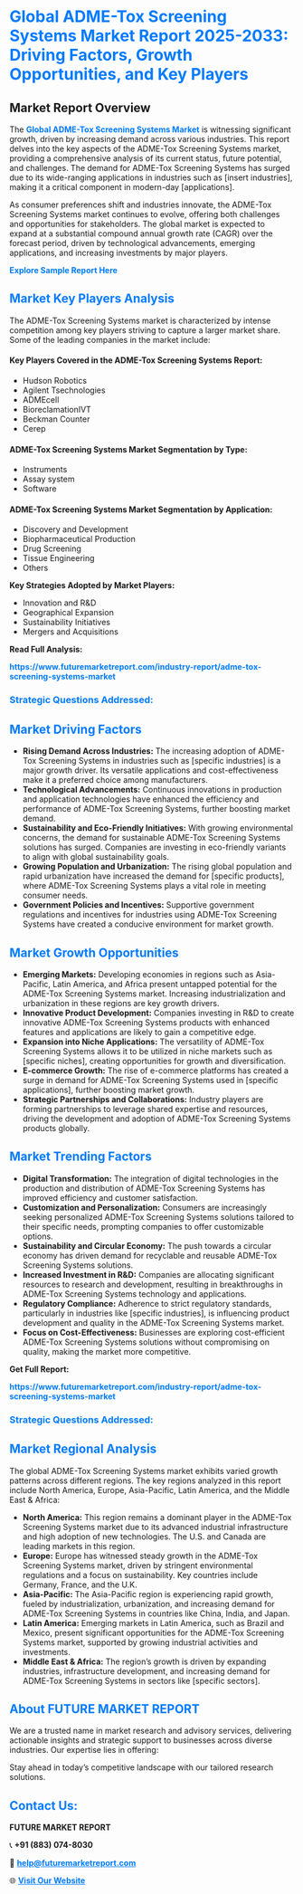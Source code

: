 <h1 style="color: #007BFF;">Global ADME-Tox Screening Systems Market Report 2025-2033: Driving Factors, Growth Opportunities, and Key Players</h1>

<section id="overview">
<h2>Market Report Overview</h2>
<p>The <a href="https://www.futuremarketreport.com/industry-report/adme-tox-screening-systems-market" style="color: #007BFF; text-decoration: none;"><strong>Global ADME-Tox Screening Systems Market</strong></a> is witnessing significant growth, driven by increasing demand across various industries. This report delves into the key aspects of the ADME-Tox Screening Systems market, providing a comprehensive analysis of its current status, future potential, and challenges. The demand for ADME-Tox Screening Systems has surged due to its wide-ranging applications in industries such as [insert industries], making it a critical component in modern-day [applications].</p>
<p>As consumer preferences shift and industries innovate, the ADME-Tox Screening Systems market continues to evolve, offering both challenges and opportunities for stakeholders. The global market is expected to expand at a substantial compound annual growth rate (CAGR) over the forecast period, driven by technological advancements, emerging applications, and increasing investments by major players.</p>
</section>

<section id="overview">
<p><a href="https://www.futuremarketreport.com/request-sample/reportId=101263" style="color: #007BFF; text-decoration: none;"><strong>Explore Sample Report Here</strong></a></p>
</section>

<section id="key-players">
<h2 style="color: #007BFF;">Market Key Players Analysis</h2>
<p>The ADME-Tox Screening Systems market is characterized by intense competition among key players striving to capture a larger market share. Some of the leading companies in the market include:</p>
<h4>Key Players Covered in the ADME-Tox Screening Systems Report:</h4>
<ul><li>Hudson Robotics</li><li>Agilent Tsechnologies</li><li>ADMEcell</li><li>BioreclamationIVT</li><li>Beckman Counter</li><li>Cerep</li></ul>
<h4>ADME-Tox Screening Systems Market Segmentation by Type:</h4>
<ul><li>Instruments</li><li>Assay system</li><li>Software</li></ul>

<h4>ADME-Tox Screening Systems Market Segmentation by Application:</h4>
<ul><li>Discovery and Development</li><li>Biopharmaceutical Production</li><li>Drug Screening</li><li>Tissue Engineering</li><li>Others</li></ul>
<p><strong>Key Strategies Adopted by Market Players:</strong></p>
<ul>
<li>Innovation and R&D</li>
<li>Geographical Expansion</li>
<li>Sustainability Initiatives</li>
<li>Mergers and Acquisitions</li>
</ul>
</section>

<section>
<p><strong>Read Full Analysis: </strong></p><a href="https://www.futuremarketreport.com/industry-report/adme-tox-screening-systems-market" style="color: #007BFF; text-decoration: none;"><strong>https://www.futuremarketreport.com/industry-report/adme-tox-screening-systems-market</strong></a>
<h3 style="color: #007BFF;">Strategic Questions Addressed:</h3>
</section>

<section id="driving-factors">
<h2 style="color: #007BFF;">Market Driving Factors</h2>
<ul>
<li><strong>Rising Demand Across Industries:</strong> The increasing adoption of ADME-Tox Screening Systems in industries such as [specific industries] is a major growth driver. Its versatile applications and cost-effectiveness make it a preferred choice among manufacturers.</li>
<li><strong>Technological Advancements:</strong> Continuous innovations in production and application technologies have enhanced the efficiency and performance of ADME-Tox Screening Systems, further boosting market demand.</li>
<li><strong>Sustainability and Eco-Friendly Initiatives:</strong> With growing environmental concerns, the demand for sustainable ADME-Tox Screening Systems solutions has surged. Companies are investing in eco-friendly variants to align with global sustainability goals.</li>
<li><strong>Growing Population and Urbanization:</strong> The rising global population and rapid urbanization have increased the demand for [specific products], where ADME-Tox Screening Systems plays a vital role in meeting consumer needs.</li>
<li><strong>Government Policies and Incentives:</strong> Supportive government regulations and incentives for industries using ADME-Tox Screening Systems have created a conducive environment for market growth.</li>
</ul>
</section>

<section id="growth-opportunities">
<h2 style="color: #007BFF;">Market Growth Opportunities</h2>
<ul>
<li><strong>Emerging Markets:</strong> Developing economies in regions such as Asia-Pacific, Latin America, and Africa present untapped potential for the ADME-Tox Screening Systems market. Increasing industrialization and urbanization in these regions are key growth drivers.</li>
<li><strong>Innovative Product Development:</strong> Companies investing in R&D to create innovative ADME-Tox Screening Systems products with enhanced features and applications are likely to gain a competitive edge.</li>
<li><strong>Expansion into Niche Applications:</strong> The versatility of ADME-Tox Screening Systems allows it to be utilized in niche markets such as [specific niches], creating opportunities for growth and diversification.</li>
<li><strong>E-commerce Growth:</strong> The rise of e-commerce platforms has created a surge in demand for ADME-Tox Screening Systems used in [specific applications], further boosting market growth.</li>
<li><strong>Strategic Partnerships and Collaborations:</strong> Industry players are forming partnerships to leverage shared expertise and resources, driving the development and adoption of ADME-Tox Screening Systems products globally.</li>
</ul>
</section>

<section id="trending-factors">
<h2 style="color: #007BFF;">Market Trending Factors</h2>
<ul>
<li><strong>Digital Transformation:</strong> The integration of digital technologies in the production and distribution of ADME-Tox Screening Systems has improved efficiency and customer satisfaction.</li>
<li><strong>Customization and Personalization:</strong> Consumers are increasingly seeking personalized ADME-Tox Screening Systems solutions tailored to their specific needs, prompting companies to offer customizable options.</li>
<li><strong>Sustainability and Circular Economy:</strong> The push towards a circular economy has driven demand for recyclable and reusable ADME-Tox Screening Systems solutions.</li>
<li><strong>Increased Investment in R&D:</strong> Companies are allocating significant resources to research and development, resulting in breakthroughs in ADME-Tox Screening Systems technology and applications.</li>
<li><strong>Regulatory Compliance:</strong> Adherence to strict regulatory standards, particularly in industries like [specific industries], is influencing product development and quality in the ADME-Tox Screening Systems market.</li>
<li><strong>Focus on Cost-Effectiveness:</strong> Businesses are exploring cost-efficient ADME-Tox Screening Systems solutions without compromising on quality, making the market more competitive.</li>
</ul>
</section>

<section>
<p><strong>Get Full Report: </strong></p><a href="https://www.futuremarketreport.com/industry-report/adme-tox-screening-systems-market" style="color: #007BFF; text-decoration: none;"><strong>https://www.futuremarketreport.com/industry-report/adme-tox-screening-systems-market</strong></a>
<h3 style="color: #007BFF;">Strategic Questions Addressed:</h3>
</section>


<section id="regional-analysis">
<h2 style="color: #007BFF;">Market Regional Analysis</h2>
<p>The global ADME-Tox Screening Systems market exhibits varied growth patterns across different regions. The key regions analyzed in this report include North America, Europe, Asia-Pacific, Latin America, and the Middle East & Africa:</p>
<ul>
<li><strong>North America:</strong> This region remains a dominant player in the ADME-Tox Screening Systems market due to its advanced industrial infrastructure and high adoption of new technologies. The U.S. and Canada are leading markets in this region.</li>
<li><strong>Europe:</strong> Europe has witnessed steady growth in the ADME-Tox Screening Systems market, driven by stringent environmental regulations and a focus on sustainability. Key countries include Germany, France, and the U.K.</li>
<li><strong>Asia-Pacific:</strong> The Asia-Pacific region is experiencing rapid growth, fueled by industrialization, urbanization, and increasing demand for ADME-Tox Screening Systems in countries like China, India, and Japan.</li>
<li><strong>Latin America:</strong> Emerging markets in Latin America, such as Brazil and Mexico, present significant opportunities for the ADME-Tox Screening Systems market, supported by growing industrial activities and investments.</li>
<li><strong>Middle East & Africa:</strong> The region’s growth is driven by expanding industries, infrastructure development, and increasing demand for ADME-Tox Screening Systems in sectors like [specific sectors].</li>
</ul>
</section>

<footer>
<h2 style="color: #007BFF;">About FUTURE MARKET REPORT</h2>
<p>We are a trusted name in market research and advisory services, delivering actionable insights and strategic support to businesses across diverse industries. Our expertise lies in offering:</p>

<p>Stay ahead in today’s competitive landscape with our tailored research solutions.</p>

<h2 style="color: #007BFF;">Contact Us:</h2>
<p><strong>FUTURE MARKET REPORT</strong></p>
<p>📞 <strong>+91 (883) 074-8030</strong></p>
<p>📧 <strong><a href="mailto:help@futuremarketreport.com" style="color: #007BFF;">help@futuremarketreport.com</a></strong></p>
<p>🌐 <strong><a href="https://www.futuremarketreport.com/" style="color: #007BFF;">Visit Our Website</a></strong></p>
</footer>